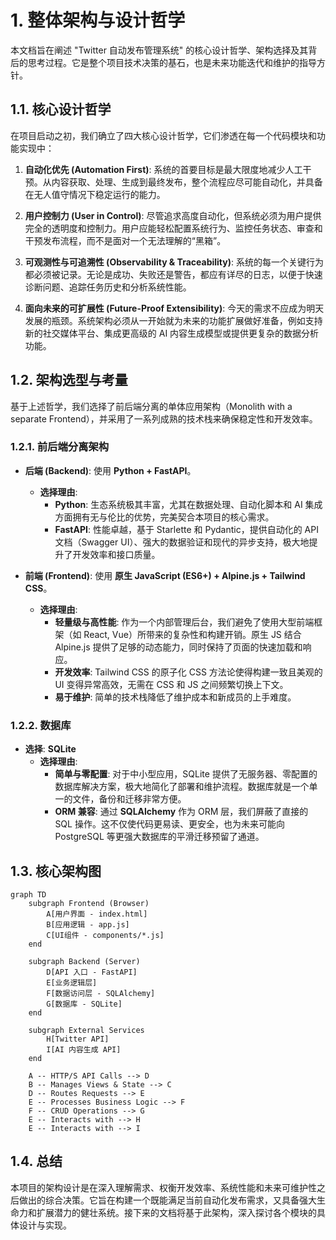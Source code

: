 # 1. 整体架构与设计哲学

本文档旨在阐述 "Twitter 自动发布管理系统" 的核心设计哲学、架构选择及其背后的思考过程。它是整个项目技术决策的基石，也是未来功能迭代和维护的指导方针。

## 1.1. 核心设计哲学

在项目启动之初，我们确立了四大核心设计哲学，它们渗透在每一个代码模块和功能实现中：

1.  **自动化优先 (Automation First)**: 系统的首要目标是最大限度地减少人工干预。从内容获取、处理、生成到最终发布，整个流程应尽可能自动化，并具备在无人值守情况下稳定运行的能力。

2.  **用户控制力 (User in Control)**: 尽管追求高度自动化，但系统必须为用户提供完全的透明度和控制力。用户应能轻松配置系统行为、监控任务状态、审查和干预发布流程，而不是面对一个无法理解的“黑箱”。

3.  **可观测性与可追溯性 (Observability & Traceability)**: 系统的每一个关键行为都必须被记录。无论是成功、失败还是警告，都应有详尽的日志，以便于快速诊断问题、追踪任务历史和分析系统性能。

4.  **面向未来的可扩展性 (Future-Proof Extensibility)**: 今天的需求不应成为明天发展的瓶颈。系统架构必须从一开始就为未来的功能扩展做好准备，例如支持新的社交媒体平台、集成更高级的 AI 内容生成模型或提供更复杂的数据分析功能。

## 1.2. 架构选型与考量

基于上述哲学，我们选择了前后端分离的单体应用架构（Monolith with a separate Frontend），并采用了一系列成熟的技术栈来确保稳定性和开发效率。

### 1.2.1. 前后端分离架构

-   **后端 (Backend)**: 使用 **Python + FastAPI**。
    -   **选择理由**:
        -   **Python**: 生态系统极其丰富，尤其在数据处理、自动化脚本和 AI 集成方面拥有无与伦比的优势，完美契合本项目的核心需求。
        -   **FastAPI**: 性能卓越，基于 Starlette 和 Pydantic，提供自动化的 API 文档（Swagger UI）、强大的数据验证和现代的异步支持，极大地提升了开发效率和接口质量。

-   **前端 (Frontend)**: 使用 **原生 JavaScript (ES6+) + Alpine.js + Tailwind CSS**。
    -   **选择理由**:
        -   **轻量级与高性能**: 作为一个内部管理后台，我们避免了使用大型前端框架（如 React, Vue）所带来的复杂性和构建开销。原生 JS 结合 Alpine.js 提供了足够的动态能力，同时保持了页面的快速加载和响应。
        -   **开发效率**: Tailwind CSS 的原子化 CSS 方法论使得构建一致且美观的 UI 变得异常高效，无需在 CSS 和 JS 之间频繁切换上下文。
        -   **易于维护**: 简单的技术栈降低了维护成本和新成员的上手难度。

### 1.2.2. 数据库

-   **选择**: **SQLite**
    -   **选择理由**:
        -   **简单与零配置**: 对于中小型应用，SQLite 提供了无服务器、零配置的数据库解决方案，极大地简化了部署和维护流程。数据库就是一个单一的文件，备份和迁移非常方便。
        -   **ORM 兼容**: 通过 **SQLAlchemy** 作为 ORM 层，我们屏蔽了直接的 SQL 操作。这不仅使代码更易读、更安全，也为未来可能向 PostgreSQL 等更强大数据库的平滑迁移预留了通道。

## 1.3. 核心架构图

```mermaid
graph TD
    subgraph Frontend (Browser)
        A[用户界面 - index.html]
        B[应用逻辑 - app.js]
        C[UI组件 - components/*.js]
    end

    subgraph Backend (Server)
        D[API 入口 - FastAPI]
        E[业务逻辑层]
        F[数据访问层 - SQLAlchemy]
        G[数据库 - SQLite]
    end

    subgraph External Services
        H[Twitter API]
        I[AI 内容生成 API]
    end

    A -- HTTP/S API Calls --> D
    B -- Manages Views & State --> C
    D -- Routes Requests --> E
    E -- Processes Business Logic --> F
    F -- CRUD Operations --> G
    E -- Interacts with --> H
    E -- Interacts with --> I
```

## 1.4. 总结

本项目的架构设计是在深入理解需求、权衡开发效率、系统性能和未来可维护性之后做出的综合决策。它旨在构建一个既能满足当前自动化发布需求，又具备强大生命力和扩展潜力的健壮系统。接下来的文档将基于此架构，深入探讨各个模块的具体设计与实现。